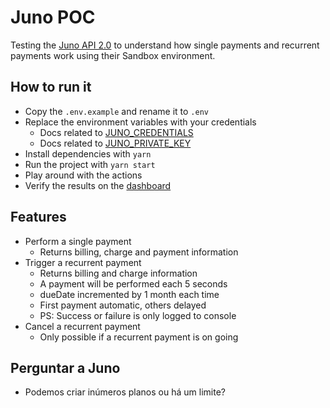# Juno POC

Testing the [Juno API 2.0](https://dev.juno.com.br/api/v2) to understand how single payments and recurrent payments work using their Sandbox environment.

## How to run it

- Copy the `.env.example` and rename it to `.env`
- Replace the environment variables with your credentials
  - Docs related to [JUNO_CREDENTIALS](https://dev.juno.com.br/api/v2#operation/getAccessToken)
  - Docs related to [JUNO_PRIVATE_KEY](https://dev.juno.com.br/api/v2#section/Servidor-de-Recursos)
- Install dependencies with `yarn`
- Run the project with `yarn start`
- Play around with the actions
- Verify the results on the [dashboard](https://sandbox.juno.com.br/#/chargeList)

## Features

- Perform a single payment
  - Returns billing, charge and payment information
- Trigger a recurrent payment
  - Returns billing and charge information
  - A payment will be performed each 5 seconds
  - dueDate incremented by 1 month each time
  - First payment automatic, others delayed
  - PS: Success or failure is only logged to console
- Cancel a recurrent payment
  - Only possible if a recurrent payment is on going

## Perguntar a Juno

- Podemos criar inúmeros planos ou há um limite?

